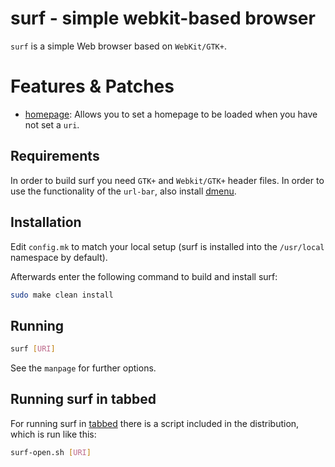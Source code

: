 # surf - simple webkit-based browser

`surf` is a simple Web browser based on `WebKit/GTK+`.


# Features & Patches

- [homepage](https://surf.suckless.org/patches/homepage/): Allows you to set a homepage to be loaded when you have not set a `uri`.

## Requirements

In order to build surf you need `GTK+` and `Webkit/GTK+` header files.
In order to use the functionality of the `url-bar`, also install [dmenu](http://tools.suckless.org/dmenu).


## Installation

Edit `config.mk` to match your local setup (surf is installed into the `/usr/local` namespace by default).

Afterwards enter the following command to build and install surf:

```bash
sudo make clean install
```

## Running

```bash
surf [URI]
```

See the `manpage` for further options.

## Running surf in tabbed

For running surf in [tabbed](http://tools.suckless.org/tabbed) there is a script included in the distribution,
which is run like this:

```bash
surf-open.sh [URI]
```
